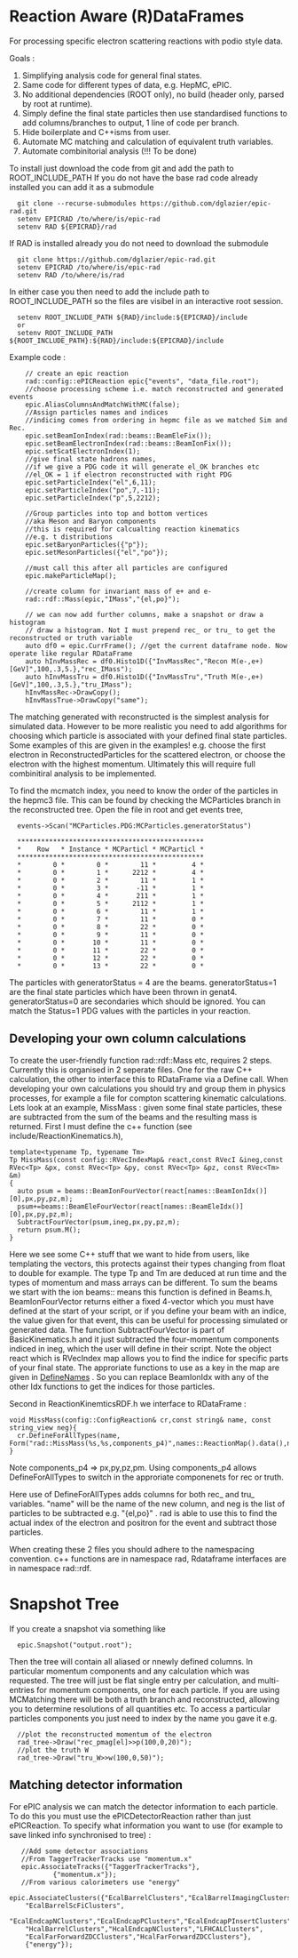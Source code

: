 # Reaction Aware (R)DataFrames

For processing specific electron scattering reactions with podio style data.

Goals :

1. Simplifying analysis code for general final states.
2. Same code for different types of data, e.g. HepMC, ePIC.
3. No additional dependencies (ROOT only), no build (header only, parsed by root at runtime).
4. Simply define the final state particles then use standardised functions to add columns/branches to output, 1 line of code per branch.
5. Hide boilerplate and C++isms from user.
6. Automate MC matching and calculation of equivalent truth variables.
7. Automate combinitorial analysis (!!! To be done)

To install just download the code from git and add the path to ROOT_INCLUDE_PATH
If you do not have the base rad code already installed you can add it as a submodule

      git clone --recurse-submodules https://github.com/dglazier/epic-rad.git
      setenv EPICRAD /to/where/is/epic-rad
      setenv RAD ${EPICRAD}/rad

If RAD is installed already you do not need to download the submodule

      git clone https://github.com/dglazier/epic-rad.git
      setenv EPICRAD /to/where/is/epic-rad
      setenv RAD /to/where/is/rad

In either case you then need to add the include path to ROOT_INCLUDE_PATH so the files are visibel in an interactive root session.

      setenv ROOT_INCLUDE_PATH ${RAD}/include:${EPICRAD}/include
      or
      setenv ROOT_INCLUDE_PATH ${ROOT_INCLUDE_PATH}:${RAD}/include:${EPICRAD}/include
      
  Example code :

        // create an epic reaction
        rad::config::ePICReaction epic{"events", "data_file.root");
        //choose processing scheme i.e. match reconstructed and generated events
        epic.AliasColumnsAndMatchWithMC(false);
        //Assign particles names and indices
        //indicing comes from ordering in hepmc file as we matched Sim and Rec.
        epic.setBeamIonIndex(rad::beams::BeamEleFix());
        epic.setBeamElectronIndex(rad::beams::BeamIonFix());
        epic.setScatElectronIndex(1);
        //give final state hadrons names,
        //if we give a PDG code it will generate el_OK branches etc
        //el_OK = 1 if electron reconstructed with right PDG
        epic.setParticleIndex("el",6,11);
        epic.setParticleIndex("po",7,-11);
        epic.setParticleIndex("p",5,2212);
        
        //Group particles into top and bottom vertices
        //aka Meson and Baryon components
        //this is required for calcualting reaction kinematics
        //e.g. t distributions
        epic.setBaryonParticles({"p"});
        epic.setMesonParticles({"el","po"});

        //must call this after all particles are configured
        epic.makeParticleMap();

        //create column for invariant mass of e+ and e-
        rad::rdf::Mass(epic,"IMass","{el,po}");

        // we can now add further columns, make a snapshot or draw a histogram
        // draw a histogram. Not I must prepend rec_ or tru_ to get the reconstructed or truth variable
        auto df0 = epic.CurrFrame(); //get the current dataframe node. Now operate like regular RDataFrame
        auto hInvMassRec = df0.Histo1D({"InvMassRec","Recon M(e-,e+) [GeV]",100,.3,5.},"rec_IMass");
        auto hInvMassTru = df0.Histo1D({"InvMassTru","Truth M(e-,e+) [GeV]",100,.3,5.},"tru_IMass");
        hInvMassRec->DrawCopy();
        hInvMassTrue->DrawCopy("same");

The matching generated with reconstructed is the simplest analysis for simulated data. However to be more 
realistic you need to add algorithms for choosing which particle is associated with your defined final state particles.
Some examples of this are given in the examples! e.g. choose the first electron in ReconstructedParticles for the scattered electron, 
or choose the electron with the highest momentum. Ultimately this will require full combinitiral analysis to be implemented.

To find the mcmatch index, you need to know the order of the particles in the hepmc3 file. This can be found by checking the MCParticles branch in the reconstructed tree. Open the file in root and get events tree,

      events->Scan("MCParticles.PDG:MCParticles.generatorStatus")

      ***********************************************
      *    Row   * Instance * MCParticl * MCParticl *
      ***********************************************
      *        0 *        0 *        11 *         4 *
      *        0 *        1 *      2212 *         4 *
      *        0 *        2 *        11 *         1 *
      *        0 *        3 *       -11 *         1 *
      *        0 *        4 *       211 *         1 *
      *        0 *        5 *      2112 *         1 *
      *        0 *        6 *        11 *         1 *
      *        0 *        7 *        11 *         0 *
      *        0 *        8 *        22 *         0 *
      *        0 *        9 *        11 *         0 *
      *        0 *       10 *        11 *         0 *
      *        0 *       11 *        22 *         0 *
      *        0 *       12 *        22 *         0 *
      *        0 *       13 *        22 *         0 *


The particles with generatorStatus = 4 are the beams. generatorStatus=1 are the final state particles which have been thrown in genat4. generatorStatus=0 are secondaries which should be ignored. You can match the Status=1 PDG values with the particles in your reaction.



## Developing your own column calculations

To create the user-friendly function rad::rdf::Mass etc, requires 2 steps. Currently this is organised in 2 seperate files.
One for the raw C++ calculation, the other to interface this to RDataFrame via a Define call. When developing your own 
calculations you should try and group them in physics processes, for example a file for compton scattering kinematic calculations.
Lets look at an example, MissMass : given some final state particles, these are subtracted from the sum of the beams and the 
resulting mass is returned. First I must define the c++ function (see include/ReactionKinematics.h),

    template<typename Tp, typename Tm>
    Tp MissMass(const config::RVecIndexMap& react,const RVecI &ineg,const RVec<Tp> &px, const RVec<Tp> &py, const RVec<Tp> &pz, const RVec<Tm> &m)
    { 
      auto psum = beams::BeamIonFourVector(react[names::BeamIonIdx()][0],px,py,pz,m);
      psum+=beams::BeamEleFourVector(react[names::BeamEleIdx()][0],px,py,pz,m);
      SubtractFourVector(psum,ineg,px,py,pz,m);
      return psum.M();
    }

Here we see some C++ stuff that we want to hide from users, like templating the vectors, this protects against their types changing 
from float to double for example. The type Tp and Tm are deduced at run time and the types of momentum and mass arrays can be different.
To sum the beams we start with the ion beams:: means this function is defined in Beams.h, BeamIonFourVector returns either a fixed 
4-vector which you must have defined at the start of your script, or if you define your beam with an indice, the value given for that 
event, this can be useful for processing simulated or generated data.
The function SubtractFourVector is part of BasicKinematics.h and it just subtracted the four-momentum components indiced in ineg,
which the user will define in their script.
Note the object react which is RVecIndex map allows you to find the indice for specific parts of your final state. The approriate functions to use as a key in the map are given in [DefineNames](https://github.com/dglazier/rad/blob/master/include/DefineNames.h) . So you can replace BeamIonIdx with any of the other Idx functions to get the indices for those particles.

Second in ReactionKinemticsRDF.h we interface to RDataFrame :

    void MissMass(config::ConfigReaction& cr,const string& name, const string_view neg){
      cr.DefineForAllTypes(name, Form("rad::MissMass(%s,%s,components_p4)",names::ReactionMap().data(),neg.data()));
    }

Note components_p4 => px,py,pz,pm. Using components_p4 allows DefineForAllTypes to switch in the approriate componenets for rec or truth. 

Here use of DefineForAllTypes adds columns for both rec_ and tru_ variables. "name" will be the name of the new column, and neg
is the list of particles to be subtracted e.g. "{el,po}" . rad is able to use this to find the actual index of the electron and 
positron for the event and subtract those particles.

When creating these 2 files you should adhere to the namespacing convention. c++ functions are in namespace rad, Rdataframe 
interfaces are in namespace rad::rdf.
 

# Snapshot Tree

If you create a snapshot via something like

      epic.Snapshot("output.root");

Then the tree will contain all aliased or nnewly defined columns. In particular momentum components and any calculation which was requested. The tree will just be flat single entry per calculation, and multi-entries for momentum components, one for each particle. If you are using MCMatching there will be both a truth branch and reconstructed, allowing you to determine resolutions of all quantities etc. To access a particular particles components you just need to index by the name you gave it e.g.

      //plot the reconstructed momentum of the electron
      rad_tree->Draw("rec_pmag[el]>>p(100,0,20)");
      //plot the truth W
      rad_tree->Draw("tru_W>>w(100,0,50)");



## Matching detector information

For ePIC analysis we can match the detector information to each particle.
To do this you must use the ePICDetectorReaction rather than just ePICReaction.
To specify what information you want to use (for example to save linked info synchronised to tree) :

       //Add some detector associations
       //From TaggerTrackerTracks use "momentum.x"
       epic.AssociateTracks({"TaggerTrackerTracks"},
   		       {"momentum.x"});
       //From various calorimeters use "energy"	       
       epic.AssociateClusters({"EcalBarrelClusters","EcalBarrelImagingClusters",
       	"EcalBarrelScFiClusters",
      	"EcalEndcapNClusters","EcalEndcapPClusters","EcalEndcapPInsertClusters",
      	"HcalBarrelClusters","HcalEndcapNClusters","LFHCALClusters",
      	"EcalFarForwardZDCClusters","HcalFarForwardZDCClusters"},
    	{"energy"});
 

